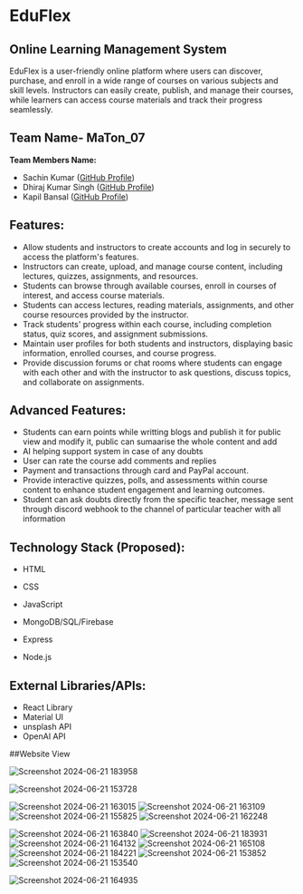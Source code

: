 # EduFlex
## Online Learning Management System

EduFlex is a user-friendly online platform where users can discover, purchase, and enroll in a wide range of courses on various subjects and skill levels. Instructors can easily create, publish, and manage their courses, while learners can access course materials and track their progress seamlessly.

## Team Name- MaTon_07

**Team Members Name:**
- Sachin Kumar ([GitHub Profile](https://github.com/sachinkr24/))
- Dhiraj Kumar Singh ([GitHub Profile](http://github.com/dhirajsingh20215137))
- Kapil Bansal ([GitHub Profile](https://github.com/kapil000001))

## Features:
- Allow students and instructors to create accounts and log in securely to access the platform's features.
- Instructors can create, upload, and manage course content, including lectures, quizzes, assignments, and resources.
- Students can browse through available courses, enroll in courses of interest, and access course materials.
- Students can access lectures, reading materials, assignments, and other course resources provided by the instructor.
- Track students' progress within each course, including completion status, quiz scores, and assignment submissions.
- Maintain user profiles for both students and instructors, displaying basic information, enrolled courses, and course progress.
- Provide discussion forums or chat rooms where students can engage with each other and with the instructor to ask questions, discuss topics, and collaborate on assignments.

## Advanced Features:
- Students can earn points while writting blogs and publish it for public view and modify it, public can sumaarise the whole content and add
- AI helping support system in case of any doubts
- User can rate the course add comments and replies
- Payment and transactions through card and PayPal account.
- Provide interactive quizzes, polls, and assessments within course content to enhance student engagement and learning outcomes.
- Student can ask doubts directly from the specific teacher, message sent through discord webhook to the channel of particular teacher with all information

## Technology Stack (Proposed):
- HTML
- CSS

- JavaScript
- MongoDB/SQL/Firebase
- Express
- Node.js

## External Libraries/APIs:
- React Library
- Material UI
- unsplash API
- OpenAI API



##Website View


![Screenshot 2024-06-21 183958](https://github.com/kapil000001/Coursella/assets/85781890/012fa5b2-ed68-41ef-bb28-3bd8bd3a0dd7)


![Screenshot 2024-06-21 153728](https://github.com/kapil000001/Coursella/assets/85781890/1c29110d-acea-4c47-b735-8c78342998e4)

![Screenshot 2024-06-21 163015](https://github.com/kapil000001/Coursella/assets/85781890/ca25c50c-d4bc-4a30-98c8-84b56ddb5906)
![Screenshot 2024-06-21 163109](https://github.com/kapil000001/Coursella/assets/85781890/d9f10299-f977-41c7-a542-6417b5a934ab)
![Screenshot 2024-06-21 155825](https://github.com/kapil000001/Coursella/assets/85781890/ab77ef21-8ef0-4f49-95e0-b42fd3f42fba)
![Screenshot 2024-06-21 162248](https://github.com/kapil000001/Coursella/assets/85781890/d35f57b0-bd72-4ad3-b2ed-d033107a7b95)

![Screenshot 2024-06-21 163840](https://github.com/kapil000001/Coursella/assets/85781890/60cecd14-2a1f-4aee-b578-b4e3edab6c87)
![Screenshot 2024-06-21 183931](https://github.com/kapil000001/Coursella/assets/85781890/cb939797-7906-4fcf-9b6b-9dbface902f4)
![Screenshot 2024-06-21 164132](https://github.com/kapil000001/Coursella/assets/85781890/f439c8e2-46d9-464c-970b-4c0f03905f30)
![Screenshot 2024-06-21 165108](https://github.com/kapil000001/Coursella/assets/85781890/5f4891f4-888c-4d68-a974-c8316a3c8927)
![Screenshot 2024-06-21 184221](https://github.com/kapil000001/Coursella/assets/85781890/9d1659bf-8f07-49cb-a7ab-8806e9df81de)
![Screenshot 2024-06-21 153852](https://github.com/kapil000001/Coursella/assets/85781890/ef7fb1f4-69b2-4b53-87b8-cb3e8cfcbb66)
![Screenshot 2024-06-21 153540](https://github.com/kapil000001/Coursella/assets/85781890/1f4ec275-4547-4697-bcd0-716376e1e96f)






![Screenshot 2024-06-21 164935](https://github.com/kapil000001/Coursella/assets/85781890/7334d2f0-8556-4a2f-9587-3d5957a4486e)




